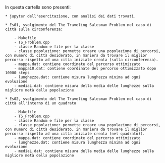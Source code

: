 In questa cartella sono presenti:

    * jupyter dell'esercitazione, con analisi dei dati trovati.
    
    * Es01, svolgimento del The Traveling Salesman Problem nel caso di città sulla circonferenza:
        
        - Makefile
        - TS_Problem.cpp
        - classe Random e file per la classe
        - classe popolazione: permette creare una popolazione di percorsi, con numero di città desiderato, in maniera da trovare il miglior percorso rispetto ad una citta iniziale creata (sulla circonferenza). 
        - mappa.dat: contiene coordinate del percorso ottimizzato
        - mappa10.dat: contiene coordinate del percorso ottimizzato dopo 10000 steps
        - lunghezze.dat: contiene misura lunghezza minima ad ogni evoluzione
        - mediaL.dat: contiene misura della media delle lunghezze sulla migliore metà della popolazione
        
    * Es02, svolgimento del The Traveling Salesman Problem nel caso di città all'interno di un quadrato
        
        - Makefile
        - TS_Problem.cpp
        - classe Random e file per la classe
        - classe popolazione: permette creare una popolazione di percorsi, con numero di città desiderato, in maniera da trovare il miglior percorso rispetto ad una citta iniziale creata (nel quadrato)). 
        - mappa.dat: contiene coordinate del percorso ottimizzato
        - lunghezze.dat: contiene misura lunghezza minima ad ogni evoluzione
        - mediaL.dat: contiene misura della media delle lunghezze sulla migliore metà della popolazione
